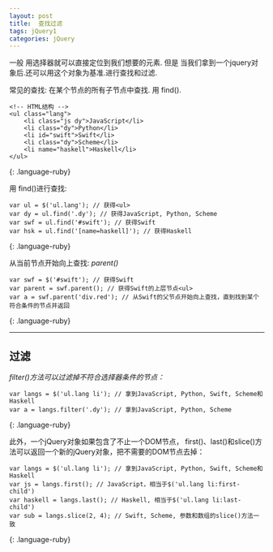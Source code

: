 ```yaml
---
layout: post
title:  查找过滤
tags: jQuery1
categories: jQuery
---
```

一般 用选择器就可以直接定位到我们想要的元素.
但是 当我们拿到一个jquery对象后.还可以用这个对象为基准.进行查找和过滤.

常见的查找: 在某个节点的所有子节点中查找. 用 find().



~~~
<!-- HTML结构 -->
<ul class="lang">
    <li class="js dy">JavaScript</li>
    <li class="dy">Python</li>
    <li id="swift">Swift</li>
    <li class="dy">Scheme</li>
    <li name="haskell">Haskell</li>
</ul>
~~~
{: .language-ruby}

用 find()进行查找:
~~~
var ul = $('ul.lang'); // 获得<ul>
var dy = ul.find('.dy'); // 获得JavaScript, Python, Scheme
var swf = ul.find('#swift'); // 获得Swift
var hsk = ul.find('[name=haskell]'); // 获得Haskell
~~~
{: .language-ruby}


从当前节点开始向上查找: *parent()*
~~~
var swf = $('#swift'); // 获得Swift
var parent = swf.parent(); // 获得Swift的上层节点<ul>
var a = swf.parent('div.red'); // 从Swift的父节点开始向上查找，直到找到某个符合条件的节点并返回
~~~
{: .language-ruby}






--- 
## 过滤

*filter()方法可以过滤掉不符合选择器条件的节点：*
~~~
var langs = $('ul.lang li'); // 拿到JavaScript, Python, Swift, Scheme和Haskell
var a = langs.filter('.dy'); // 拿到JavaScript, Python, Scheme
~~~
{: .language-ruby}





此外，一个jQuery对象如果包含了不止一个DOM节点，
first()、last()和slice()方法可以返回一个新的jQuery对象，把不需要的DOM节点去掉：
~~~
var langs = $('ul.lang li'); // 拿到JavaScript, Python, Swift, Scheme和Haskell
var js = langs.first(); // JavaScript，相当于$('ul.lang li:first-child')
var haskell = langs.last(); // Haskell, 相当于$('ul.lang li:last-child')
var sub = langs.slice(2, 4); // Swift, Scheme, 参数和数组的slice()方法一致
~~~
{: .language-ruby}












